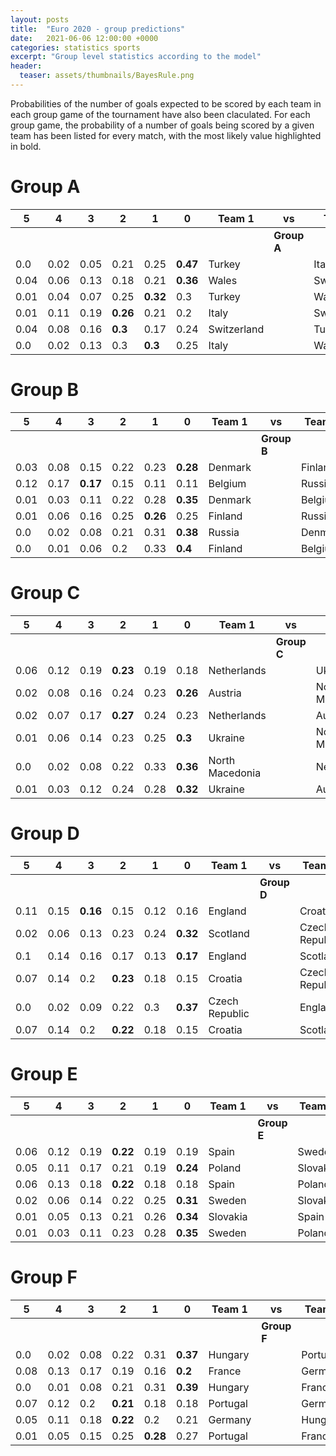 ```yaml
---
layout: posts
title:  "Euro 2020 - group predictions"
date:   2021-06-06 12:00:00 +0000
categories: statistics sports
excerpt: "Group level statistics according to the model"
header:
  teaser: assets/thumbnails/BayesRule.png
---
```


Probabilities of the number of goals expected to be scored by each team in each group game of the tournament have also been claculated. For each group game, the probability of a number of goals being scored by a given team has been listed for every match, with the most likely value highlighted in bold.

# Group A

|5|4|3|2|1|0| Team 1|vs|Team 2|0|1|2|3|4|5 
 |-|-|-|-|-|-|-|-|-|-|-|-|-|-|-| 
 | | | | | | | | **Group A** | | | | | | | | 
 |0.0|0.02|0.05|0.21|0.25|**0.47**| Turkey | | Italy |0.22|**0.25**|0.25|0.16|0.06|0.04| 
|0.04|0.06|0.13|0.18|0.21|**0.36**| Wales | | Switzerland |**0.27**|0.24|0.22|0.13|0.13|0.01| 
|0.01|0.04|0.07|0.25|**0.32**|0.3| Turkey | | Wales |**0.3**|0.24|0.24|0.15|0.05|0.02| 
|0.01|0.11|0.19|**0.26**|0.21|0.2| Italy | | Switzerland |**0.4**|0.28|0.15|0.15|0.02|0.0| 
|0.04|0.08|0.16|**0.3**|0.17|0.24| Switzerland | | Turkey |0.24|0.23|**0.25**|0.14|0.1|0.01| 
|0.0|0.02|0.13|0.3|**0.3**|0.25| Italy | | Wales |**0.42**|0.35|0.18|0.05|0.0|0.0| 

# Group B

|5|4|3|2|1|0| Team 1|vs|Team 2|0|1|2|3|4|5 
 |-|-|-|-|-|-|-|-|-|-|-|-|-|-|-| 
 | | | | | | | | **Group B** | | | | | | | | 
 |0.03|0.08|0.15|0.22|0.23|**0.28**| Denmark | | Finland |**0.45**|0.32|0.18|0.04|0.0|0.0| 
|0.12|0.17|**0.17**|0.15|0.11|0.11| Belgium | | Russia |**0.35**|0.29|0.23|0.1|0.03|0.0| 
|0.01|0.03|0.11|0.22|0.28|**0.35**| Denmark | | Belgium |0.25|**0.27**|0.26|0.15|0.06|0.01| 
|0.01|0.06|0.16|0.25|**0.26**|0.25| Finland | | Russia |**0.29**|0.25|0.23|0.15|0.07|0.02| 
|0.0|0.02|0.08|0.21|0.31|**0.38**| Russia | | Denmark |**0.23**|0.18|0.2|0.17|0.11|0.07| 
|0.0|0.01|0.06|0.2|0.33|**0.4**| Finland | | Belgium |0.14|0.16|**0.22**|0.21|0.15|0.08| 


# Group C


|5|4|3|2|1|0| Team 1|vs|Team 2|0|1|2|3|4|5 
 |-|-|-|-|-|-|-|-|-|-|-|-|-|-|-| 
 | | | | | | | | **Group C** | | | | | | | | 
 |0.06|0.12|0.19|**0.23**|0.19|0.18| Netherlands | | Ukraine |**0.33**|0.3|0.23|0.1|0.03|0.0| 
|0.02|0.08|0.16|0.24|0.23|**0.26**| Austria | | North Macedonia |**0.33**|0.32|0.23|0.09|0.02|0.0| 
|0.02|0.07|0.17|**0.27**|0.24|0.23| Netherlands | | Austria |**0.31**|0.28|0.23|0.13|0.04|0.01| 
|0.01|0.06|0.14|0.23|0.25|**0.3**| Ukraine | | North Macedonia |0.26|**0.28**|0.27|0.14|0.04|0.01| 
|0.0|0.02|0.08|0.22|0.33|**0.36**| North Macedonia | | Netherlands |0.19|0.21|**0.25**|0.19|0.1|0.04| 
|0.01|0.03|0.12|0.24|0.28|**0.32**| Ukraine | | Austria |**0.25**|0.21|0.23|0.17|0.09|0.04| 


# Group D


|5|4|3|2|1|0| Team 1|vs|Team 2|0|1|2|3|4|5 
 |-|-|-|-|-|-|-|-|-|-|-|-|-|-|-| 
 | | | | | | | | **Group D** | | | | | | | | 
 |0.11|0.15|**0.16**|0.15|0.12|0.16| England | | Croatia |0.29|**0.3**|0.25|0.12|0.03|0.0| 
|0.02|0.06|0.13|0.23|0.24|**0.32**| Scotland | | Czech Republic |**0.25**|0.21|0.22|0.17|0.09|0.04| 
|0.1|0.14|0.16|0.17|0.13|**0.17**| England | | Scotland |**0.45**|0.31|0.18|0.06|0.01|0.0| 
|0.07|0.14|0.2|**0.23**|0.18|0.15| Croatia | | Czech Republic |**0.24**|0.19|0.22|0.17|0.11|0.05| 
|0.0|0.02|0.09|0.22|0.3|**0.37**| Czech Republic | | England |0.16|0.13|0.16|**0.17**|0.14|0.1| 
|0.07|0.14|0.2|**0.22**|0.18|0.15| Croatia | | Scotland |**0.31**|0.24|0.21|0.14|0.07|0.02| 


# Group E


|5|4|3|2|1|0| Team 1|vs|Team 2|0|1|2|3|4|5 
 |-|-|-|-|-|-|-|-|-|-|-|-|-|-|-| 
 | | | | | | | | **Group E** | | | | | | | | 
 |0.06|0.12|0.19|**0.22**|0.19|0.19| Spain | | Sweden |**0.4**|0.31|0.21|0.07|0.02|0.0| 
|0.05|0.11|0.17|0.21|0.19|**0.24**| Poland | | Slovakia |**0.3**|0.21|0.21|0.15|0.08|0.03| 
|0.06|0.13|0.18|**0.22**|0.18|0.18| Spain | | Poland |**0.33**|0.27|0.23|0.12|0.04|0.01| 
|0.02|0.06|0.14|0.22|0.25|**0.31**| Sweden | | Slovakia |**0.31**|0.22|0.21|0.15|0.08|0.03| 
|0.01|0.05|0.13|0.21|0.26|**0.34**| Slovakia | | Spain |0.15|0.13|**0.18**|0.18|0.15|0.1| 
|0.01|0.03|0.11|0.23|0.28|**0.35**| Sweden | | Poland |**0.28**|0.24|0.23|0.15|0.07|0.02| 


# Group F


|5|4|3|2|1|0| Team 1|vs|Team 2|0|1|2|3|4|5 
 |-|-|-|-|-|-|-|-|-|-|-|-|-|-|-| 
 | | | | | | | | **Group F** | | | | | | | | 
 |0.0|0.02|0.08|0.22|0.31|**0.37**| Hungary | | Portugal |0.18|0.19|**0.22**|0.2|0.12|0.06| 
|0.08|0.13|0.17|0.19|0.16|**0.2**| France | | Germany |**0.29**|0.28|0.25|0.13|0.04|0.01| 
|0.0|0.01|0.08|0.21|0.31|**0.39**| Hungary | | France |**0.21**|0.17|0.2|0.18|0.12|0.07| 
|0.07|0.12|0.2|**0.21**|0.18|0.18| Portugal | | Germany |**0.29**|0.27|0.25|0.14|0.05|0.01| 
|0.05|0.11|0.18|**0.22**|0.2|0.21| Germany | | Hungary |**0.28**|0.26|0.24|0.15|0.06|0.02| 
|0.01|0.05|0.15|0.25|**0.28**|0.27| Portugal | | France |**0.27**|0.25|0.24|0.15|0.07|0.02| 

